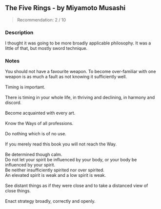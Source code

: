 ## The Five Rings - by Miyamoto Musashi
> Recommendation: 2 / 10
    
### Description
I thought it was going to be more broadly applicable philosophy. It was a little of that, but mostly sword technique.
    
### Notes
You should not have a favourite weapon. To become over-familiar with one weapon is as much a fault as not knowing it sufficiently well.<br>
<br>
Timing is important.<br>
<br>
There is timing in your whole life, in thriving and declining, in harmony and discord.<br>
<br>
Become acquainted with every art.<br>
<br>
Know the Ways of all professions.<br>
<br>
Do nothing which is of no use.<br>
<br>
If you merely read this book you will not reach the Way.<br>
<br>
Be determined though calm.<br>
Do not let your spirit be influenced by your body, or your body be influenced by your spirit.<br>
Be neither insufficiently spirited nor over spirited.<br>
An elevated spirit is weak and a low spirit is weak.<br>
<br>
See distant things as if they were close and to take a distanced view of close things.<br>
<br>
Enact strategy broadly, correctly and openly.
